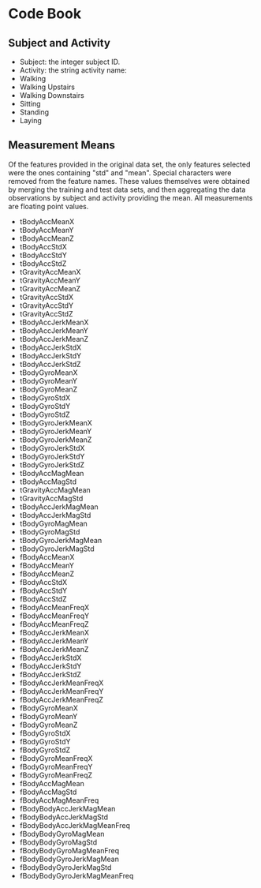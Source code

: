 # Code Book

## Subject and Activity

 - Subject: the integer subject ID.
 - Activity: the string activity name:
  - Walking
  - Walking Upstairs
  - Walking Downstairs
  - Sitting
  - Standing
  - Laying

## Measurement Means

Of the features provided in the original data set, the only features selected were the ones containing "std" and "mean". Special characters were removed from the feature names. These values themselves were obtained by merging the training and test data sets, and then aggregating the data observations by subject and activity providing the mean. All measurements are floating point values.

 - tBodyAccMeanX
 - tBodyAccMeanY
 - tBodyAccMeanZ
 - tBodyAccStdX
 - tBodyAccStdY
 - tBodyAccStdZ
 - tGravityAccMeanX
 - tGravityAccMeanY
 - tGravityAccMeanZ
 - tGravityAccStdX
 - tGravityAccStdY
 - tGravityAccStdZ
 - tBodyAccJerkMeanX
 - tBodyAccJerkMeanY
 - tBodyAccJerkMeanZ
 - tBodyAccJerkStdX
 - tBodyAccJerkStdY
 - tBodyAccJerkStdZ
 - tBodyGyroMeanX
 - tBodyGyroMeanY
 - tBodyGyroMeanZ
 - tBodyGyroStdX
 - tBodyGyroStdY
 - tBodyGyroStdZ
 - tBodyGyroJerkMeanX
 - tBodyGyroJerkMeanY
 - tBodyGyroJerkMeanZ
 - tBodyGyroJerkStdX
 - tBodyGyroJerkStdY
 - tBodyGyroJerkStdZ
 - tBodyAccMagMean
 - tBodyAccMagStd
 - tGravityAccMagMean
 - tGravityAccMagStd
 - tBodyAccJerkMagMean
 - tBodyAccJerkMagStd
 - tBodyGyroMagMean
 - tBodyGyroMagStd
 - tBodyGyroJerkMagMean
 - tBodyGyroJerkMagStd
 - fBodyAccMeanX
 - fBodyAccMeanY
 - fBodyAccMeanZ
 - fBodyAccStdX
 - fBodyAccStdY
 - fBodyAccStdZ
 - fBodyAccMeanFreqX
 - fBodyAccMeanFreqY
 - fBodyAccMeanFreqZ
 - fBodyAccJerkMeanX
 - fBodyAccJerkMeanY
 - fBodyAccJerkMeanZ
 - fBodyAccJerkStdX
 - fBodyAccJerkStdY
 - fBodyAccJerkStdZ
 - fBodyAccJerkMeanFreqX
 - fBodyAccJerkMeanFreqY
 - fBodyAccJerkMeanFreqZ
 - fBodyGyroMeanX
 - fBodyGyroMeanY
 - fBodyGyroMeanZ
 - fBodyGyroStdX
 - fBodyGyroStdY
 - fBodyGyroStdZ
 - fBodyGyroMeanFreqX
 - fBodyGyroMeanFreqY
 - fBodyGyroMeanFreqZ
 - fBodyAccMagMean
 - fBodyAccMagStd
 - fBodyAccMagMeanFreq
 - fBodyBodyAccJerkMagMean
 - fBodyBodyAccJerkMagStd
 - fBodyBodyAccJerkMagMeanFreq
 - fBodyBodyGyroMagMean
 - fBodyBodyGyroMagStd
 - fBodyBodyGyroMagMeanFreq
 - fBodyBodyGyroJerkMagMean
 - fBodyBodyGyroJerkMagStd
 - fBodyBodyGyroJerkMagMeanFreq
